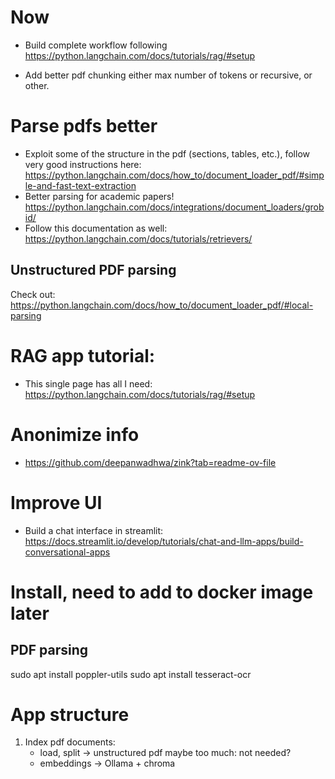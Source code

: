 

# Now
- Build complete workflow following https://python.langchain.com/docs/tutorials/rag/#setup

- Add better pdf chunking either max number of tokens or recursive, or other.

# Parse pdfs better

- Exploit some of the structure in the pdf (sections, tables, etc.), follow very good instructions here: https://python.langchain.com/docs/how_to/document_loader_pdf/#simple-and-fast-text-extraction
- Better parsing for academic papers! https://python.langchain.com/docs/integrations/document_loaders/grobid/
- Follow this documentation as well: https://python.langchain.com/docs/tutorials/retrievers/

## Unstructured PDF parsing
Check out: https://python.langchain.com/docs/how_to/document_loader_pdf/#local-parsing

# RAG app tutorial:
- This single page has all I need: https://python.langchain.com/docs/tutorials/rag/#setup


# Anonimize info
- https://github.com/deepanwadhwa/zink?tab=readme-ov-file

# Improve UI
- Build a chat interface in streamlit: https://docs.streamlit.io/develop/tutorials/chat-and-llm-apps/build-conversational-apps


# Install, need to add to docker image later
## PDF parsing
sudo apt install poppler-utils
sudo apt install tesseract-ocr



# App structure
1. Index pdf documents:
    - load, split -> unstructured pdf maybe too much: not needed?
    - embeddings -> Ollama + chroma

